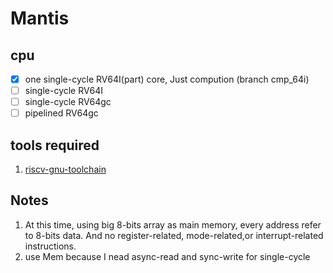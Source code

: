 # Mantis

## cpu
- [x] one single-cycle RV64I(part) core, Just compution (branch cmp_64i)
- [ ] single-cycle RV64I
- [ ] single-cycle RV64gc
- [ ] pipelined RV64gc

## tools required
1. [riscv-gnu-toolchain](https://github.com/riscv-collab/riscv-gnu-toolchain)

## Notes
1. At this time, using big 8-bits array as main memory, every address refer to 8-bits data.
And no register-related, mode-related,or interrupt-related instructions.
2. use Mem because I nead async-read and sync-write for single-cycle
